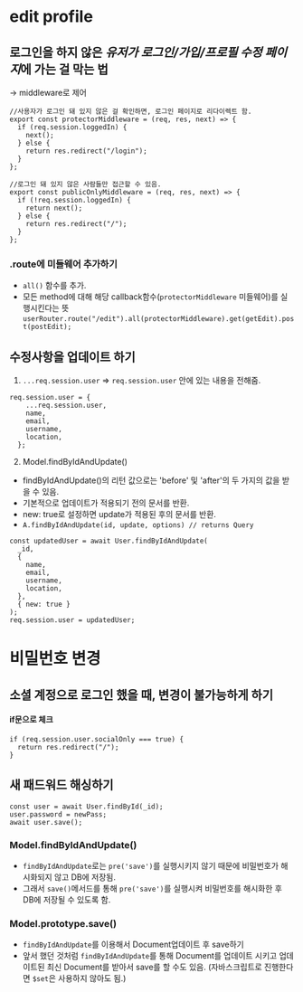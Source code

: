 # edit profile

## 로그인을 하지 않은 *유저가 로그인/가입/프로필 수정 페이지*에 가는 걸 막는 법
-> middleware로 제어
```
//사용자가 로그인 돼 있지 않은 걸 확인하면, 로그인 페이지로 리다이렉트 함.
export const protectorMiddleware = (req, res, next) => {
  if (req.session.loggedIn) {
    next();
  } else {
    return res.redirect("/login");
  }
};

//로그인 돼 있지 않은 사람들만 접근할 수 있음.
export const publicOnlyMiddleware = (req, res, next) => {
  if (!req.session.loggedIn) {
    return next();
  } else {
    return res.redirect("/");
  }
};
```

### .route에 미들웨어 추가하기
- `all()` 함수를 추가.
- 모든 method에 대해 해당 callback함수(`protectorMiddleware` 미들웨어)를 실행시킨다는 뜻
`userRouter.route("/edit").all(protectorMiddleware).get(getEdit).post(postEdit);`

## 수정사항을 업데이트 하기
1. `...req.session.user` => `req.session.user` 안에 있는 내용을 전해줌.
```
req.session.user = {
    ...req.session.user,
    name,
    email,
    username,
    location,
  };
```

2. Model.findByIdAndUpdate()
- findByIdAndUpdate()의 리턴 값으로는 'before' 및 'after'의 두 가지의 값을 받을 수 있음.
- 기본적으로 업데이트가 적용되기 전의 문서를 반환.
- new: true로 설정하면 update가 적용된 후의 문서를 반환.
- `A.findByIdAndUpdate(id, update, options) // returns Query`
```
const updatedUser = await User.findByIdAndUpdate(
  _id,
  {
    name,
    email,
    username,
    location,
  },
  { new: true }
);
req.session.user = updatedUser;
```


# 비밀번호 변경

## 소셜 계정으로 로그인 했을 때, 변경이 불가능하게 하기
#### if문으로 체크
```
if (req.session.user.socialOnly === true) {
  return res.redirect("/");
}
```

## 새 패드워드 해싱하기
```
const user = await User.findById(_id);
user.password = newPass;
await user.save();
```

### Model.findByIdAndUpdate()
- `findByIdAndUpdate`로는 `pre('save')`를 실행시키지 않기 때문에 비밀번호가 해시화되지 않고 DB에 저장됨.
- 그래서 `save()`메서드를 통해 `pre('save')`를 실행시켜 비밀번호를 해시화한 후 DB에 저장될 수 있도록 함.

### Model.prototype.save()
- `findByIdAndUpdate`를 이용해서 Document업데이트 후 save하기
- 앞서 했던 것처럼 `findByIdAndUpdate`를 통해 Document를 업데이트 시키고 업데이트된 최신 Document를 받아서 save를 할 수도 있음. (자바스크립트로 진행한다면 `$set`은 사용하지 않아도 됨.)
